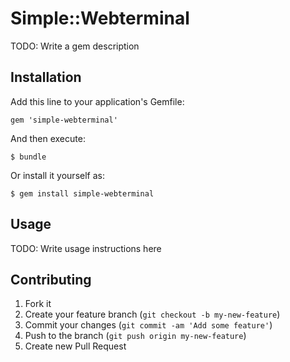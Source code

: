 # Simple::Webterminal

TODO: Write a gem description

## Installation

Add this line to your application's Gemfile:

    gem 'simple-webterminal'

And then execute:

    $ bundle

Or install it yourself as:

    $ gem install simple-webterminal

## Usage

TODO: Write usage instructions here

## Contributing

1. Fork it
2. Create your feature branch (`git checkout -b my-new-feature`)
3. Commit your changes (`git commit -am 'Add some feature'`)
4. Push to the branch (`git push origin my-new-feature`)
5. Create new Pull Request
